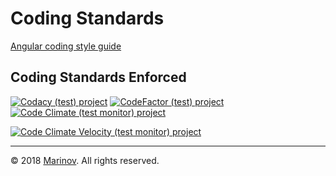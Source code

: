 # Coding Standards

[Angular coding style guide](https://angular.io/guide/styleguide "Angular coding style guide")

## Coding Standards Enforced

[![Codacy (test) project](https://img.shields.io/badge/Codacy-...t%20....%20project-1080C0.svg?logo=codacy&logoColor=)](https://app.codacy.com/gh/Yrkki/cv-generator-fe/dashboard?bid=18790902&dashboardType=Days7 "Codacy (test) project")
[![CodeFactor (test) project](https://img.shields.io/badge/CodeFactor-...t%20....%20project-1080C0.svg?logo=codefactor&logoColor=)](https://www.codefactor.io/repository/github/yrkki/cv-generator-fe "CodeFactor (test) project")
[![Code Climate (test monitor) project](https://img.shields.io/badge/Code%20Climate-...t%20...m%20project-1080C0.svg?logo=code-climate&logoColor=)](https://codeclimate.com/github/Yrkki/cv-generator-fe "Code Climate (test monitor) project")

[![Code Climate Velocity (test monitor) project](https://img.shields.io/badge/Code%20Climate%20Velocity-...t%20...m%20project-1080C0.svg?logo=code-climate&logoColor=)](https://velocity.codeclimate.com/portal/targets "Code Climate Velocity (test monitor) project")

***

© 2018 [Marinov](http://marinov.link "Marinov"). All rights reserved.
